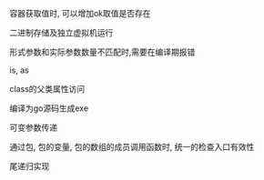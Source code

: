容器获取值时, 可以增加ok取值是否存在

二进制存储及独立虚拟机运行

形式参数和实际参数数量不匹配时,需要在编译期报错

is, as

class的父类属性访问

编译为go源码生成exe

可变参数传递

通过包, 包的变量, 包的数组的成员调用函数时, 统一的检查入口有效性


尾递归实现